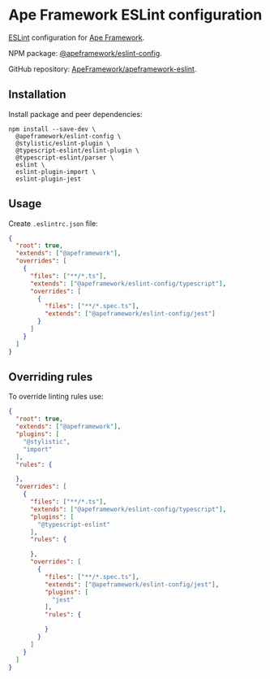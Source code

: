 # Ape Framework ESLint configuration

[ESLint](https://eslint.org) configuration for [Ape Framework](https://github.com/ApeFramework/ape-framework).

NPM package: [@apeframework/eslint-config](https://www.npmjs.com/package/@apeframework/eslint-config).

GitHub repository: [ApeFramework/apeframework-eslint](https://github.com/ApeFramework/apeframework-eslint).

## Installation

Install package and peer dependencies:

```
npm install --save-dev \
  @apeframework/eslint-config \
  @stylistic/eslint-plugin \
  @typescript-eslint/eslint-plugin \
  @typescript-eslint/parser \
  eslint \
  eslint-plugin-import \
  eslint-plugin-jest
```

## Usage

Create `.eslintrc.json` file:

```json
{
  "root": true,
  "extends": ["@apeframework"],
  "overrides": [
    {
      "files": ["**/*.ts"],
      "extends": ["@apeframework/eslint-config/typescript"],
      "overrides": [
        {
          "files": ["**/*.spec.ts"],
          "extends": ["@apeframework/eslint-config/jest"]
        }
      ]
    }
  ]
}
```

## Overriding rules

To override linting rules use:

```json
{
  "root": true,
  "extends": ["@apeframework"],
  "plugins": [
    "@stylistic",
    "import"
  ],
  "rules": {

  },
  "overrides": [
    {
      "files": ["**/*.ts"],
      "extends": ["@apeframework/eslint-config/typescript"],
      "plugins": [
        "@typescript-eslint"
      ],
      "rules": {

      },
      "overrides": [
        {
          "files": ["**/*.spec.ts"],
          "extends": ["@apeframework/eslint-config/jest"],
          "plugins": [
            "jest"
          ],
          "rules": {

          }
        }
      ]
    }
  ]
}
```
